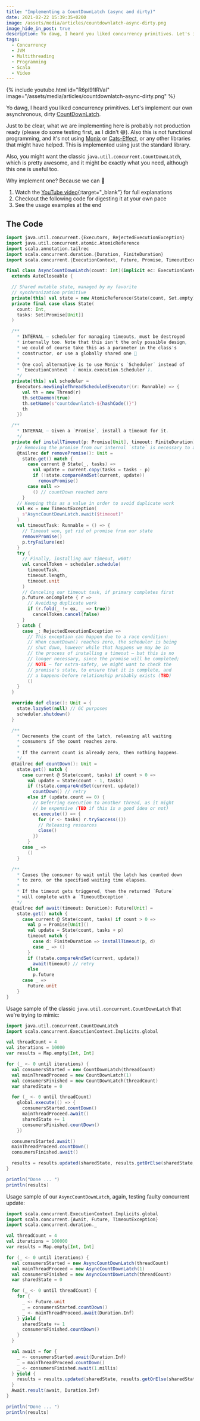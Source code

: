 ```yaml
---
title: "Implementing a CountDownLatch (async and dirty)"
date: 2021-02-22 15:39:35+0200
image: /assets/media/articles/countdownlatch-async-dirty.png
image_hide_in_post: true
description: Yo dawg, I heard you liked concurrency primitives. Let's implement our own asynchronous, dirty CountDownLatch.
tags: 
  - Concurrency
  - JVM
  - Multithreading
  - Programming
  - Scala
  - Video
---
```


{% include youtube.html id="R6pl91IRVaI" image="/assets/media/articles/countdownlatch-async-dirty.png" %}

Yo dawg, I heard you liked concurrency primitives. Let's implement our own asynchronous, dirty [CountDownLatch](https://docs.oracle.com/javase/8/docs/api/java/util/concurrent/CountDownLatch.html).

Just to be clear, what we are implementing here is probably not production ready (please do some testing first, as I didn't 😅). Also this is not functional programming, and it's not using [Monix](https://monix.io) or [Cats-Effect](https://typelevel.org/cats-effect/), or any other libraries that might have helped. This is implemented using just the standard library.

Also, you might want the classic `java.util.concurrent.CountDownLatch`, which is pretty awesome, and it might be exactly what you need, although this one is useful too.

Why implement one? Because we can 💪

1. Watch the [YouTube video](https://www.youtube.com/watch?v=R6pl91IRVaI&autoplay=1){:target="_blank"} for full explanations
2. Checkout the following code for digesting it at your own pace
3. See the usage examples at the end

## The Code

```scala
import java.util.concurrent.{Executors, RejectedExecutionException}
import java.util.concurrent.atomic.AtomicReference
import scala.annotation.tailrec
import scala.concurrent.duration.{Duration, FiniteDuration}
import scala.concurrent.{ExecutionContext, Future, Promise, TimeoutException}

final class AsyncCountDownLatch(count: Int)(implicit ec: ExecutionContext)
  extends AutoCloseable {

  // Shared mutable state, managed by my favorite
  // synchronization primitive
  private[this] val state = new AtomicReference(State(count, Set.empty))
  private final case class State(
    count: Int,
    tasks: Set[Promise[Unit]]
  )

  /**
    * INTERNAL — scheduler for managing timeouts, must be destroyed
    * internally too. Note that this isn't the only possible design,
    * we could of course take this as a parameter in the class's
    * constructor, or use a globally shared one 🤷‍
    *
    * One cool alternative is to use Monix's `Scheduler` instead of
    * `ExecutionContext` (`monix.execution.Scheduler`).
    */
  private[this] val scheduler =
    Executors.newSingleThreadScheduledExecutor((r: Runnable) => {
      val th = new Thread(r)
      th.setDaemon(true)
      th.setName(s"countdownlatch-${hashCode()}")
      th
    })

  /**
    * INTERNAL — Given a `Promise`, install a timeout for it.
    */
  private def installTimeout(p: Promise[Unit], timeout: FiniteDuration): Unit = {
    // Removing the promise from our internal `state` is necessary to avoid leaks.
    @tailrec def removePromise(): Unit =
      state.get() match {
        case current @ State(_, tasks) =>
          val update = current.copy(tasks = tasks - p)
          if (!state.compareAndSet(current, update))
            removePromise()
        case null =>
          () // countDown reached zero
      }
    // Keeping this as a value in order to avoid duplicate work
    val ex = new TimeoutException(
      s"AsyncCountDownLatch.await($timeout)"
    )
    val timeoutTask: Runnable = () => {
      // Timeout won, get rid of promise from our state
      removePromise()
      p.tryFailure(ex)
    }
    try {
      // Finally, installing our timeout, w00t!
      val cancelToken = scheduler.schedule(
        timeoutTask, 
        timeout.length, 
        timeout.unit
      )
      // Canceling our timeout task, if primary completes first
      p.future.onComplete { r =>
        // Avoiding duplicate work
        if (r.fold(_ != ex, _ => true))
          cancelToken.cancel(false)
      }
    } catch {
      case _: RejectedExecutionException =>
        // This exception can happen due to a race condition:
        // When countDown() reaches zero, the scheduler is being
        // shut down, however while that happens we may be in
        // the process of installing a timeout — but this is no
        // longer necessary, since the promise will be completed;
        // NOTE — for extra-safety, we might want to check the
        // promise's state, to ensure that it is complete, and
        // a happens-before relationship probably exists (TBD)
        ()
    }
  }

  override def close(): Unit = {
    state.lazySet(null) // GC purposes
    scheduler.shutdown()
  }

  /**
    * Decrements the count of the latch, releasing all waiting
    * consumers if the count reaches zero.
    *
    * If the current count is already zero, then nothing happens.
    */
  @tailrec def countDown(): Unit =
    state.get() match {
      case current @ State(count, tasks) if count > 0 =>
        val update = State(count - 1, tasks)
        if (!state.compareAndSet(current, update))
          countDown() // retry
        else if (update.count == 0) {
          // Deferring execution to another thread, as it might 
          // be expensive (TBD if this is a good idea or not)
          ec.execute(() => {
            for (r <- tasks) r.trySuccess(())
            // Releasing resources
            close()
          })
        }
      case _ =>
        ()
    }

  /**
    * Causes the consumer to wait until the latch has counted down 
    * to zero, or the specified waiting time elapses.
    *
    * If the timeout gets triggered, then the returned `Future`
    * will complete with a `TimeoutException`.
    */
  @tailrec def await(timeout: Duration): Future[Unit] =
    state.get() match {
      case current @ State(count, tasks) if count > 0 =>
        val p = Promise[Unit]()
        val update = State(count, tasks + p)
        timeout match {
          case d: FiniteDuration => installTimeout(p, d)
          case _ => ()
        }
        if (!state.compareAndSet(current, update))
          await(timeout) // retry
        else
          p.future
      case _ =>
        Future.unit
    }
}
```

Usage sample of the classic `java.util.concurrent.CountDownLatch` that we're trying to mimic:

```scala
import java.util.concurrent.CountDownLatch
import scala.concurrent.ExecutionContext.Implicits.global

val threadCount = 4
val iterations = 10000
var results = Map.empty[Int, Int]

for (_ <- 0 until iterations) {
  val consumersStarted = new CountDownLatch(threadCount)
  val mainThreadProceed = new CountDownLatch(1)
  val consumersFinished = new CountDownLatch(threadCount)
  var sharedState = 0

  for (_ <- 0 until threadCount)
    global.execute(() => {
      consumersStarted.countDown()
      mainThreadProceed.await()
      sharedState += 1
      consumersFinished.countDown()
    })

  consumersStarted.await()
  mainThreadProceed.countDown()
  consumersFinished.await()

  results = results.updated(sharedState, results.getOrElse(sharedState, 0) + 1)
}

println("Done ... ")
println(results)
```

Usage sample of our `AsyncCountDownLatch`, again, testing faulty concurrent update:

```scala
import scala.concurrent.ExecutionContext.Implicits.global
import scala.concurrent.{Await, Future, TimeoutException}
import scala.concurrent.duration._

val threadCount = 4
val iterations = 100000
var results = Map.empty[Int, Int]

for (_ <- 0 until iterations) {
  val consumersStarted = new AsyncCountDownLatch(threadCount)
  val mainThreadProceed = new AsyncCountDownLatch(1)
  val consumersFinished = new AsyncCountDownLatch(threadCount)
  var sharedState = 0

  for (_ <- 0 until threadCount) {
    for {
      _ <- Future.unit
      _ = consumersStarted.countDown()
      _ <- mainThreadProceed.await(Duration.Inf)
    } yield {
      sharedState += 1
      consumersFinished.countDown()
    }
  }

  val await = for {
    _ <- consumersStarted.await(Duration.Inf)
    _ = mainThreadProceed.countDown()
    _ <- consumersFinished.await(1.millis)
  } yield {
    results = results.updated(sharedState, results.getOrElse(sharedState, 0) + 1)
  }
  Await.result(await, Duration.Inf)
}

println("Done ... ")
println(results)
```
